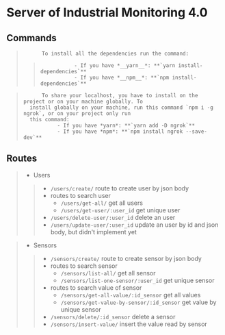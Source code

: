 # Server of Industrial Monitoring 4.0

## Commands

>           To install all the dependencies run the command: 
>>                - If you have *__yarn__*: **`yarn install-dependencies`**
>>                - If you have *__npm__*: **`npm install-dependencies`**

>           To share your localhost, you have to install on the project or on your machine globally. To
>       install globally on your machine, run this command `npm i -g ngrok`, or on your project only run
>       this command: 
>                - If you have *yarn*: **`yarn add -D ngrok`**
>                - If you have *npm*: **`npm install ngrok --save-dev`**


## Routes

> - Users
>> - `/users/create/` route to create user by json body
>> - routes to search user
>>    - `/users/get-all/` get all users
>>    - `/users/get-user/:user_id` get unique user
>> - `/users/delete-user/:user_id` delete an user
>> - `/users/update-user/:user_id` update an user by id and json body, but didn't implement yet

> - Sensors
>> - `/sensors/create/` route to create sensor by json body
>> - routes to search sensor
>>    - `/sensors/list-all/` get all sensor
>>    - `/sensors/list-one-sensor/:user_id` get unique sensor
>> - routes to search value of sensor
>>    - `/sensors/get-all-value/:id_sensor` get all values
>>    - `/sensors/get-value-by-sensor/:id_sensor` get value by unique sensor
>> - `/sensors/delete/:id_sensor` delete a sensor
>> - `/sensors/insert-value/` insert the value read by sensor